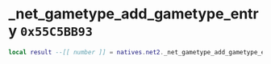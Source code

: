 # _net_gametype_add_gametype_entry `0x55C5BB93`

```lua
local result --[[ number ]] = natives.net2._net_gametype_add_gametype_entry(_unk0 --[[ number ]])
```